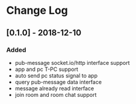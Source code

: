 # Change Log

## [0.1.0] - 2018-12-10

### Added
- pub-message socket.io/http interface support
- app and pc T-PC support
- auto send pc status signal to app
- query pub-message data interface
- message already read interface
- join room and room chat support


